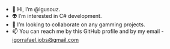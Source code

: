 - 👋 Hi, I’m @igusouz.
- 👽 I’m interested in C# development.
- 🦾 I’m looking to collaborate on any gamming projects.
- 📫 You can reach me by this GitHub profile and by my email - igorrafael.jobs@gmail.com

